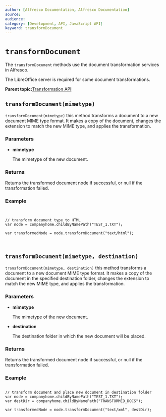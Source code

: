 ```yaml
---
author: [Alfresco Documentation, Alfresco Documentation]
source: 
audience: 
category: [Development, API, JavaScript API]
keyword: transformDocument
---
```


# `transformDocument`

The `transformDocument` methods use the document transformation services in Alfresco.

The LibreOffice server is required for some document transformations.

**Parent topic:**[Transformation API](../references/API-JS-Transformation.md)

## `transformDocument(mimetype)`

`transformDocument(mimetype)` this method transforms a document to a new document MIME type format. It makes a copy of the document, changes the extension to match the new MIME type, and applies the transformation.

### Parameters

-   **mimetype**

    The mimetype of the new document.


### Returns

Returns the transformed document node if successful, or null if the transformation failed.

### Example

```


// transform document type to HTML
var node = companyhome.childByNamePath("TEST_1.TXT");

var transformedNode = node.transformDocument("text/html");
        
        
```

## `transformDocument(mimetype, destination)`

`transformDocument(mimetype, destination)` this method transforms a document to a new document MIME type format. It makes a copy of the document in the specified destination folder, changes the extension to match the new MIME type, and applies the transformation.

### Parameters

-   **mimetype**

    The mimetype of the new document.


-   **destination**

    The destination folder in which the new document will be placed.


### Returns

Returns the transformed document node if successful, or null if the transformation failed.

### Example

```

// transform document and place new document in destination folder
var node = companyhome.childByNamePath("TEST_1.TXT");
var destDir = companyhome.childByNamePath("TRANSFORMED_DOCS");

var transformedNode = node.transformDocument("text/xml", destDir);
        
```

